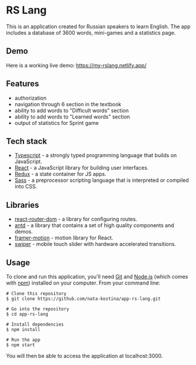 # RS Lang
This is an application created for Russian speakers to learn English. The app includes a database of 3600 words, mini-games and a statistics page.

## Demo
Here is a working live demo: https://my-rslang.netlify.app/

## Features

 - authorization
 - navigation through 6 section in the textbook
 - ability to add words to "Difficult words" section
 - ability to add words to "Learned words" section
 - output of statistics for Sprint game
 
 
## Tech stack

 - [Typescript](https://www.typescriptlang.org/) - a strongly typed programming language that builds on JavaScript.
 - [React](https://reactjs.org/) - a JavaScript library for building user interfaces.
  - [Redux](https://redux.js.org/) - a state container for JS apps.
 - [Sass](https://sass-lang.com/) - a preprocessor scripting language that is interpreted or compiled into CSS.

## Libraries

 - [react-router-dom](https://reactrouter.com/en/v6.3.0/getting-started/overview) - a library for configuring routes.
 - [antd](https://ant.design/) - a library that contains a set of high quality components and demos.
 - [framer-motion](https://www.framer.com/motion/) - motion library for React.
 - [swiper](https://swiperjs.com/react) - mobile touch slider with hardware accelerated transitions.

## Usage
To clone and run this application, you'll need [Git](https://git-scm.com/) and [Node.js](https://nodejs.org/en/download/) (which comes with [npm](http://npmjs.com/)) installed on your computer. From your command line:
```
# Clone this repository
$ git clone https://github.com/nata-kostina/app-rs-lang.git

# Go into the repository
$ cd app-rs-lang

# Install dependencies
$ npm install

# Run the app
$ npm start
```
You will then be able to access the application at localhost:3000.
